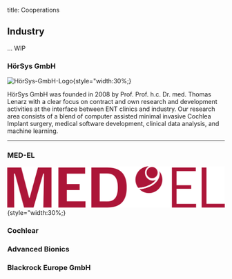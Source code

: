 title: Cooperations

## Industry

... WIP


### HörSys GmbH

![HörSys-GmbH-Logo](05_cooperations/HörSys-Logo-2015-03-18.svg){style="width:30%;}

HörSys GmbH was founded in 2008 by Prof. Prof. h.c. Dr. med. Thomas Lenarz with a clear focus on contract and own research and development activities at the interface between ENT clinics and industry. Our research area consists of a blend of computer assisted  minimal invasive Cochlea Implant surgery, medical software development, clinical data analysis, and machine learning.


* * * * * * * *


### MED-EL

![MED-EL-Logo](05_cooperations/MED-EL_red_large.png){style="width:30%;}

### Cochlear



### Advanced Bionics


### Blackrock Europe GmbH
